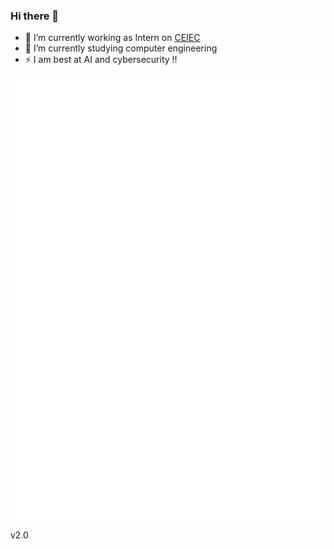### Hi there 👋

- 🔭 I’m currently working as Intern on [CEIEC](https://github.com/ufvceiec)
- 🌱 I’m currently studying computer engineering
- ⚡ I am best at AI and cybersecurity !!

![Metrics](github-metrics.svg)

v2.0
<!--
**Enriquerzrz/Enriquerzrz** is a ✨ _special_ ✨ repository because its `README.md` (this file) appears on your GitHub profile.

Here are some ideas to get you started:

- 🔭 I’m currently working on ...
- 🌱 I’m currently learning ...
- 👯 I’m looking to collaborate on ...
- 🤔 I’m looking for help with ...
- 💬 Ask me about ...
- 📫 How to reach me: ...
- 😄 Pronouns: ...
- ⚡ Fun fact: ...
-->
